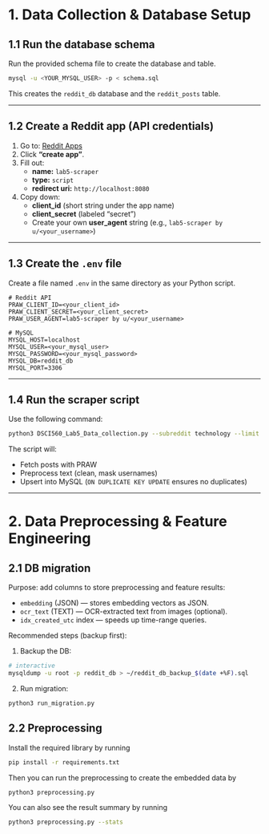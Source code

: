 # 1. Data Collection & Database Setup

## 1.1 Run the database schema
Run the provided schema file to create the database and table.

```bash
mysql -u <YOUR_MYSQL_USER> -p < schema.sql

```

This creates the `reddit_db` database and the `reddit_posts` table.

---

## 1.2 Create a Reddit app (API credentials)
1. Go to: [Reddit Apps](https://www.reddit.com/prefs/apps)
2. Click **“create app”**.
3. Fill out:
   - **name:** `lab5-scraper`
   - **type:** `script`
   - **redirect uri:** `http://localhost:8080`
4. Copy down:
   - **client_id** (short string under the app name)
   - **client_secret** (labeled “secret”)
   - Create your own **user_agent** string (e.g., `lab5-scraper by u/<your_username>`)

---

## 1.3 Create the `.env` file
Create a file named `.env` in the same directory as your Python script.

```
# Reddit API
PRAW_CLIENT_ID=<your_client_id>
PRAW_CLIENT_SECRET=<your_client_secret>
PRAW_USER_AGENT=lab5-scraper by u/<your_username>

# MySQL
MYSQL_HOST=localhost
MYSQL_USER=<your_mysql_user>
MYSQL_PASSWORD=<your_mysql_password>
MYSQL_DB=reddit_db
MYSQL_PORT=3306
```

---

## 1.4 Run the scraper script
Use the following command:

```bash
python3 DSCI560_Lab5_Data_collection.py --subreddit technology --limit 500
```

The script will:
- Fetch posts with PRAW
- Preprocess text (clean, mask usernames)
- Upsert into MySQL (`ON DUPLICATE KEY UPDATE` ensures no duplicates)

---

# 2. Data Preprocessing & Feature Engineering

## 2.1 DB migration
Purpose: add columns to store preprocessing and feature results:
- `embedding` (JSON) — stores embedding vectors as JSON.
- `ocr_text` (TEXT) — OCR-extracted text from images (optional).
- `idx_created_utc` index — speeds up time-range queries.

Recommended steps (backup first):

1. Backup the DB:
```bash
# interactive
mysqldump -u root -p reddit_db > ~/reddit_db_backup_$(date +%F).sql
```
2. Run migration:
```bash
python3 run_migration.py
```

## 2.2 Preprocessing

Install the required library by running
```bash
pip install -r requirements.txt
```

Then you can run the preprocessing to create the embedded data by
```bash
python3 preprocessing.py
```

You can also see the result summary by running
```bash
python3 preprocessing.py --stats
